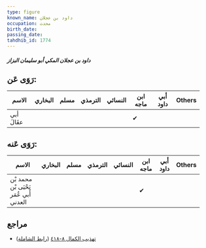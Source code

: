 ```yaml
---
type: figure
known_name: داود بن عجلان
occupation: محدث
birth_date:
passing_date:
tahdhib_id: 1774
---
```

##### داود بن عجلان المكي أبو سليمان البزاز

## رَوَى عَن:
| الاسم      | البخاري | مسلم | الترمذي | النسائي | ابن ماجه | أبي داود | Others |
| ---------- | ------- | ---- | ------- | ------- | -------- | -------- | ------ |
| أبي عقَالَ |         |      |         |         | ✔        |          |        |
## رَوَى عَنه:
| الاسم                                  | البخاري | مسلم | الترمذي | النسائي | ابن ماجه | أبي داود | Others |
| -------------------------------------- | ------- | ---- | ------- | ------- | -------- | -------- | ------ |
| محمد بْن يَحْيَى بْن أَبي عُمَر العدني |         |      |         |         | ✔        |          |        |
## مراجع
- [تهذيب الكمال ٨-٤١٨](obsidian://open?vault=Tahdhib-al-Kamal&file=Figures/١٧٧٤-داود%20بن%20عجلان%20المكي%20أبو%20سليمان%20البزاز) ([رابط الشاملة](https://shamela.ws/book/3722/4129))